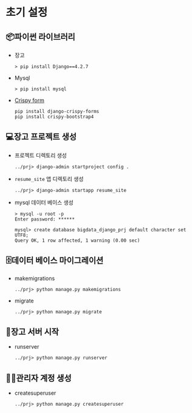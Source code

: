# 초기 설정

## 📦파이썬 라이브러리
- 장고
    ```console
    > pip install Django==4.2.7
    ```
- Mysql
    ```console
    > pip install mysql
    ```
- [Crispy form](https://django-crispy-forms.readthedocs.io/en/latest/install.html)
    ```console
    pip install django-crispy-forms
    pip install crispy-bootstrap4
    ```
    
## 💻장고 프로젝트 생성
- 프로젝트 디렉토리 생성
    ```console
    ../prj> django-admin startproject config .
    ```
- `resume_site` 앱 디렉토리 생성
    ```console
    ../prj> django-admin startapp resume_site
    ```
- mysql 데이터 베이스 생성
    ```console
    > mysql -u root -p
    Enter password: ******

    mysql> create database bigdata_django_prj default character set UTF8;
    Query OK, 1 row affected, 1 warning (0.00 sec)
    ```

## 🗄️데이터 베이스 마이그레이션
- makemigrations
    ```console
    ../prj> python manage.py makemigrations
    ```
- migrate
    ```console
    ../prj> python manage.py migrate
    ```

## 🏃장고 서버 시작
- runserver
    ```console
    ../prj> python manage.py runserver
    ```

## 🧑‍💼관리자 계정 생성
- createsuperuser
    ```console
    ../prj> python manage.py createsuperuser
    ```